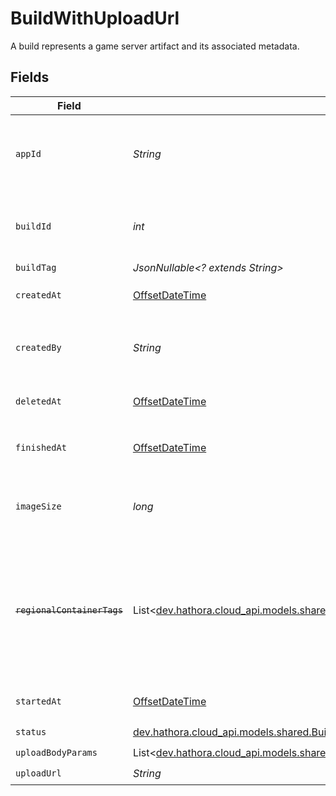 # BuildWithUploadUrl

A build represents a game server artifact and its associated metadata.


## Fields

| Field                                                                                                                                               | Type                                                                                                                                                | Required                                                                                                                                            | Description                                                                                                                                         | Example                                                                                                                                             |
| --------------------------------------------------------------------------------------------------------------------------------------------------- | --------------------------------------------------------------------------------------------------------------------------------------------------- | --------------------------------------------------------------------------------------------------------------------------------------------------- | --------------------------------------------------------------------------------------------------------------------------------------------------- | --------------------------------------------------------------------------------------------------------------------------------------------------- |
| `appId`                                                                                                                                             | *String*                                                                                                                                            | :heavy_check_mark:                                                                                                                                  | System generated unique identifier for an application.                                                                                              | app-af469a92-5b45-4565-b3c4-b79878de67d2                                                                                                            |
| `buildId`                                                                                                                                           | *int*                                                                                                                                               | :heavy_check_mark:                                                                                                                                  | System generated id for a build. Increments by 1.                                                                                                   | 1                                                                                                                                                   |
| `buildTag`                                                                                                                                          | *JsonNullable<? extends String>*                                                                                                                    | :heavy_minus_sign:                                                                                                                                  | N/A                                                                                                                                                 | 0.1.14-14c793                                                                                                                                       |
| `createdAt`                                                                                                                                         | [OffsetDateTime](https://docs.oracle.com/javase/8/docs/api/java/time/OffsetDateTime.html)                                                           | :heavy_check_mark:                                                                                                                                  | When [`CreateBuild()`](https://hathora.dev/api#tag/BuildV2/operation/CreateBuild) is called.                                                        |                                                                                                                                                     |
| `createdBy`                                                                                                                                         | *String*                                                                                                                                            | :heavy_check_mark:                                                                                                                                  | UserId or email address for the user that created the build.                                                                                        | google-oauth2\|107030234048588177467                                                                                                                |
| `deletedAt`                                                                                                                                         | [OffsetDateTime](https://docs.oracle.com/javase/8/docs/api/java/time/OffsetDateTime.html)                                                           | :heavy_check_mark:                                                                                                                                  | When the build was deleted.                                                                                                                         |                                                                                                                                                     |
| `finishedAt`                                                                                                                                        | [OffsetDateTime](https://docs.oracle.com/javase/8/docs/api/java/time/OffsetDateTime.html)                                                           | :heavy_check_mark:                                                                                                                                  | When [`RunBuild()`](https://hathora.dev/api#tag/BuildV2/operation/RunBuild) finished executing.                                                     |                                                                                                                                                     |
| `imageSize`                                                                                                                                         | *long*                                                                                                                                              | :heavy_check_mark:                                                                                                                                  | The size (in bytes) of the Docker image built by Hathora.                                                                                           |                                                                                                                                                     |
| ~~`regionalContainerTags`~~                                                                                                                         | List<[dev.hathora.cloud_api.models.shared.BuildWithUploadUrlRegionalContainerTags](../../models/shared/BuildWithUploadUrlRegionalContainerTags.md)> | :heavy_check_mark:                                                                                                                                  | : warning: ** DEPRECATED **: This will be removed in a future release, please migrate away from it as soon as possible.                             |                                                                                                                                                     |
| `startedAt`                                                                                                                                         | [OffsetDateTime](https://docs.oracle.com/javase/8/docs/api/java/time/OffsetDateTime.html)                                                           | :heavy_check_mark:                                                                                                                                  | When [`RunBuild()`](https://hathora.dev/api#tag/BuildV2/operation/RunBuild) is called.                                                              |                                                                                                                                                     |
| `status`                                                                                                                                            | [dev.hathora.cloud_api.models.shared.BuildStatus](../../models/shared/BuildStatus.md)                                                               | :heavy_check_mark:                                                                                                                                  | N/A                                                                                                                                                 |                                                                                                                                                     |
| `uploadBodyParams`                                                                                                                                  | List<[dev.hathora.cloud_api.models.shared.UploadBodyParams](../../models/shared/UploadBodyParams.md)>                                               | :heavy_check_mark:                                                                                                                                  | N/A                                                                                                                                                 |                                                                                                                                                     |
| `uploadUrl`                                                                                                                                         | *String*                                                                                                                                            | :heavy_check_mark:                                                                                                                                  | N/A                                                                                                                                                 |                                                                                                                                                     |